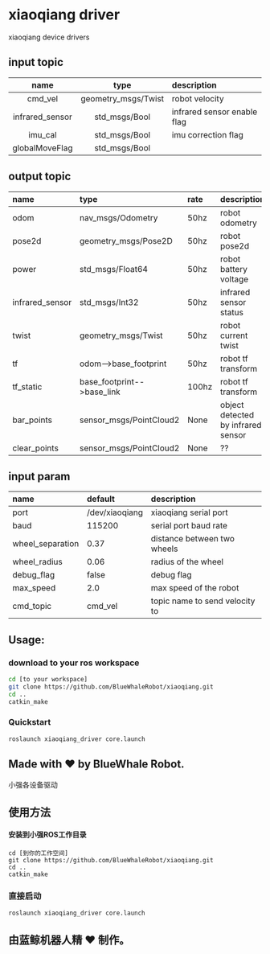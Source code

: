 # xiaoqiang driver
xiaoqiang device drivers

## input topic
|name|type|description|
|:--:|:--:|:--|
|cmd_vel|geometry_msgs/Twist|robot velocity|
|infrared_sensor|std_msgs/Bool|infrared sensor enable flag|
|imu_cal|std_msgs/Bool|imu correction flag|
|globalMoveFlag|std_msgs/Bool||

## output topic
|name|type|rate|description|
|:--|:--|:--|:--|
|odom|nav_msgs/Odometry|50hz|robot odometry|
|pose2d|geometry_msgs/Pose2D|50hz|robot pose2d|
|power|std_msgs/Float64|50hz|robot battery voltage|
|infrared_sensor|std_msgs/Int32|50hz|infrared sensor status|
|twist|geometry_msgs/Twist|50hz|robot current twist|
|tf|odom-->base_footprint|50hz|robot tf transform|
|tf_static|base_footprint-->base_link|100hz|robot tf transform|
|bar_points|sensor_msgs/PointCloud2|None|object detected by infrared sensor|
|clear_points|sensor_msgs/PointCloud2|None|??|

## input param

|name|default|description|
|:--|:--|:--|
|port|/dev/xiaoqiang|xiaoqiang serial port|
|baud|115200|serial port baud rate|
|wheel_separation|0.37|distance between two wheels|
|wheel_radius|0.06|radius of the wheel|
|debug_flag|false|debug flag|
|max_speed|2.0|max speed of the robot|
|cmd_topic|cmd_vel|topic name to send velocity to|


## Usage:
### download to your ros workspace
```bash
cd [to your workspace]
git clone https://github.com/BlueWhaleRobot/xiaoqiang.git
cd ..
catkin_make
```
### Quickstart
```bash
roslaunch xiaoqiang_driver core.launch
```

## Made with :heart: by BlueWhale Robot.


小强各设备驱动
## 使用方法
#### 安装到小强ROS工作目录
```
cd [到你的工作空间]
git clone https://github.com/BlueWhaleRobot/xiaoqiang.git
cd ..
catkin_make
```
### 直接启动
```
roslaunch xiaoqiang_driver core.launch
```

## 由蓝鲸机器人精 :heart: 制作。
